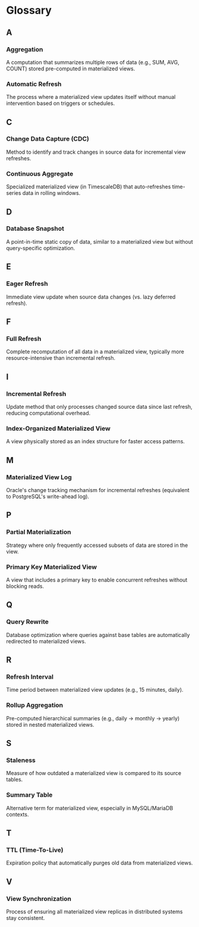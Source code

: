 # Glossary

## A

### Aggregation
A computation that summarizes multiple rows of data (e.g., SUM, AVG, COUNT) stored pre-computed in materialized views.

### Automatic Refresh
The process where a materialized view updates itself without manual intervention based on triggers or schedules.

## C

### Change Data Capture (CDC)
Method to identify and track changes in source data for incremental view refreshes.

### Continuous Aggregate
Specialized materialized view (in TimescaleDB) that auto-refreshes time-series data in rolling windows.

## D

### Database Snapshot
A point-in-time static copy of data, similar to a materialized view but without query-specific optimization.

## E

### Eager Refresh
Immediate view update when source data changes (vs. lazy deferred refresh).

## F

### Full Refresh
Complete recomputation of all data in a materialized view, typically more resource-intensive than incremental refresh.

## I

### Incremental Refresh
Update method that only processes changed source data since last refresh, reducing computational overhead.

### Index-Organized Materialized View
A view physically stored as an index structure for faster access patterns.

## M

### Materialized View Log
Oracle's change tracking mechanism for incremental refreshes (equivalent to PostgreSQL's write-ahead log).

## P

### Partial Materialization
Strategy where only frequently accessed subsets of data are stored in the view.

### Primary Key Materialized View
A view that includes a primary key to enable concurrent refreshes without blocking reads.

## Q

### Query Rewrite
Database optimization where queries against base tables are automatically redirected to materialized views.

## R

### Refresh Interval
Time period between materialized view updates (e.g., 15 minutes, daily).

### Rollup Aggregation
Pre-computed hierarchical summaries (e.g., daily → monthly → yearly) stored in nested materialized views.

## S

### Staleness
Measure of how outdated a materialized view is compared to its source tables.

### Summary Table
Alternative term for materialized view, especially in MySQL/MariaDB contexts.

## T

### TTL (Time-To-Live)
Expiration policy that automatically purges old data from materialized views.

## V

### View Synchronization
Process of ensuring all materialized view replicas in distributed systems stay consistent.
